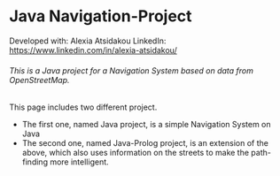 # Java Navigation-Project

Developed with: Alexia Atsidakou 
                LinkedIn: https://www.linkedin.com/in/alexia-atsidakou/

###### This is a Java project for a Navigation System based on data from OpenStreetMap.

This page includes two different project.
- The first one, named Java project, is a simple Navigation System on Java
- The second one, named Java-Prolog project, is an extension of the above, which also uses information on the streets to make the path-finding more intelligent.
